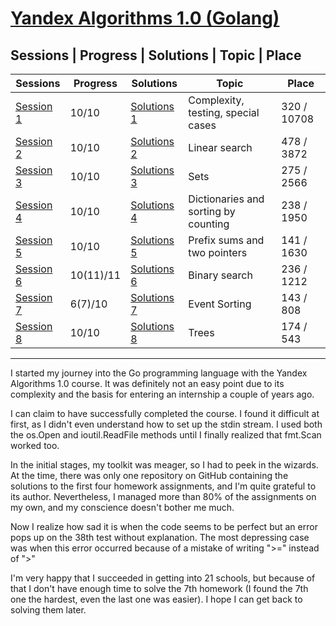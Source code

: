 # [Yandex Algorithms 1.0 (Golang) ](https://yandex.ru/yaintern/algorithm-training_1)

## Sessions | Progress | Solutions | Topic | Place
Sessions | Progress | Solutions | Topic | Place
---------- | --------- | ------ | ------ | ------
[Session 1](https://contest.yandex.ru/contest/27393/problems/) | 10/10 | [Solutions 1](https://github.com/Xonesent/Yandex-Algorithms-1.0-Golang/tree/master/Session%201) | Complexity, testing, special cases | 320 / 10708
[Session 2](https://contest.yandex.ru/contest/27472/problems/) | 10/10 | [Solutions 2](https://github.com/Xonesent/Yandex-Algorithms-1.0-Golang/tree/master/Session%202) | Linear search | 478 / 3872
[Session 3](https://contest.yandex.ru/contest/27663/problems/) | 10/10 | [Solutions 3](https://github.com/Xonesent/Yandex-Algorithms-1.0-Golang/tree/master/Session%203) | Sets | 275 / 2566
[Session 4](https://contest.yandex.ru/contest/27665/problems/) | 10/10 | [Solutions 4](https://github.com/Xonesent/Yandex-Algorithms-1.0-Golang/tree/master/Session%204)  | Dictionaries and sorting by counting | 238 / 1950
[Session 5](https://contest.yandex.ru/contest/27794/problems/) | 10/10 | [Solutions 5](https://github.com/Xonesent/Yandex-Algorithms-1.0-Golang/tree/master/Session%205) | Prefix sums and two pointers | 141 / 1630
[Session 6](https://contest.yandex.ru/contest/27844/problems/) | 10(11)/11 | [Solutions 6](https://github.com/Xonesent/Yandex-Algorithms-1.0-Golang/tree/master/Session%206) | Binary search | 236 / 1212 
[Session 7](https://contest.yandex.ru/contest/27883/problems/) | 6(7)/10 | [Solutions 7](https://github.com/Xonesent/Yandex-Algorithms-1.0-Golang/tree/master/Session%207) | Event Sorting | 143 / 808
[Session 8](https://contest.yandex.ru/contest/28069/problems/) | 10/10 | [Solutions 8](https://github.com/Xonesent/Yandex-Algorithms-1.0-Golang/tree/master/Session%208) | Trees | 174 / 543

_____

I started my journey into the Go programming language with the Yandex Algorithms 1.0 course. It was definitely not an easy point due to its complexity and the basis for entering an internship a couple of years ago.

I can claim to have successfully completed the course. I found it difficult at first, as I didn't even understand how to set up the stdin stream. I used both the os.Open and ioutil.ReadFile methods until I finally realized that fmt.Scan worked too.

In the initial stages, my toolkit was meager, so I had to peek in the wizards. At the time, there was only one repository on GitHub containing the solutions to the first four homework assignments, and I'm quite grateful to its author. Nevertheless, I managed more than 80% of the assignments on my own, and my conscience doesn't bother me much.

Now I realize how sad it is when the code seems to be perfect but an error pops up on the 38th test without explanation. The most depressing case was when this error occurred because of a mistake of writing ">=" instead of ">"

I'm very happy that I succeeded in getting into 21 schools, but because of that I don't have enough time to solve the 7th homework (I found the 7th one the hardest, even the last one was easier). I hope I can get back to solving them later.